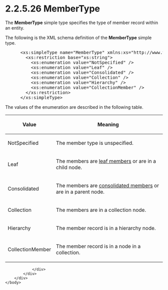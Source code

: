 <html dir="LTR" xmlns:mshelp="http://msdn.microsoft.com/mshelp" xmlns:ddue="http://ddue.schemas.microsoft.com/authoring/2003/5" xmlns:xlink="http://www.w3.org/1999/xlink" xmlns:tool="http://www.microsoft.com/tooltip">
    <head>
        <meta http-equiv="Content-Type" content="text/html; CHARSET=utf-8"></meta>
        <meta name="save" content="history"></meta>
        <title>2.2.5.26 MemberType</title>
        <xml>
            <mshelp:toctitle title="2.2.5.26 MemberType"></mshelp:toctitle>
            <mshelp:rltitle title="[MS-SSMDSWS-15]: MemberType"></mshelp:rltitle>
            <mshelp:keyword index="A" term="9b0ecb88-bae2-4d8e-b337-f596c9060698"></mshelp:keyword>
            <mshelp:attr name="DCSext.ContentType" value="open specification"></mshelp:attr>
            <mshelp:attr name="AssetID" value="9b0ecb88-bae2-4d8e-b337-f596c9060698"></mshelp:attr>
            <mshelp:attr name="TopicType" value="kbRef"></mshelp:attr>
            <mshelp:attr name="DCSext.Title" value="[MS-SSMDSWS-15]: MemberType" />
        </xml>
    </head>
    <body>
        <div id="header">
            <h1 class="heading">2.2.5.26 MemberType</h1>
        </div>
        <div id="mainSection">
            <div id="mainBody">
                <div id="allHistory" class="saveHistory"></div>
                <div id="sectionSection0" class="section" name="collapseableSection">
                    

<p>The <b>MemberType</b> simple type specifies the type of
member record within an entity.</p>

<p>The following is the XML schema definition of the <b>MemberType</b>
simple type.</p>

<dl>
<dd>
<div><pre> &lt;xs:simpleType name=&quot;MemberType&quot; xmlns:xs=&quot;http://www.w3.org/2001/XMLSchema&quot;&gt;
   &lt;xs:restriction base=&quot;xs:string&quot;&gt;
     &lt;xs:enumeration value=&quot;NotSpecified&quot; /&gt;
     &lt;xs:enumeration value=&quot;Leaf&quot; /&gt;
     &lt;xs:enumeration value=&quot;Consolidated&quot; /&gt;
     &lt;xs:enumeration value=&quot;Collection&quot; /&gt;
     &lt;xs:enumeration value=&quot;Hierarchy&quot; /&gt;
     &lt;xs:enumeration value=&quot;CollectionMember&quot; /&gt;
   &lt;/xs:restriction&gt;
 &lt;/xs:simpleType&gt;
</pre></div>
</dd></dl>

<p>The values of the enumeration are described in the following
table.</p>

<table>
 <thead>
  <tr>
   <th>
   <p>Value</p>
   </th>
   <th>
   <p>Meaning</p>
   </th>
  </tr>
 </thead>
 <tr>
  <td>
  <p>NotSpecified</p>
  </td>
  <td>
  <p>The member type is unspecified.</p>
  </td>
 </tr>
 <tr>
  <td>
  <p>Leaf</p>
  </td>
  <td>
  <p>The members are <a href="ad350219-f30b-4bac-99e5-6477986f9a7a.md#gt_ef790c80-7a97-4083-b642-b23eb6a84858">leaf members</a> or are in a
  child node.</p>
  </td>
 </tr>
 <tr>
  <td>
  <p>Consolidated</p>
  </td>
  <td>
  <p>The members are <a href="ad350219-f30b-4bac-99e5-6477986f9a7a.md#gt_49006165-db07-41cd-8508-35e8dbf909f9">consolidated members</a> or
  are in a parent node.</p>
  </td>
 </tr>
 <tr>
  <td>
  <p>Collection</p>
  </td>
  <td>
  <p>The members are in a collection node.</p>
  </td>
 </tr>
 <tr>
  <td>
  <p>Hierarchy</p>
  </td>
  <td>
  <p>The member record is in a hierarchy node.</p>
  </td>
 </tr>
 <tr>
  <td>
  <p>CollectionMember</p>
  </td>
  <td>
  <p>The member record is in a node in a collection.</p>
  </td>
 </tr>
</table>

<p> </p>


                </div>
            </div>
        </div>
    </body>
</html>